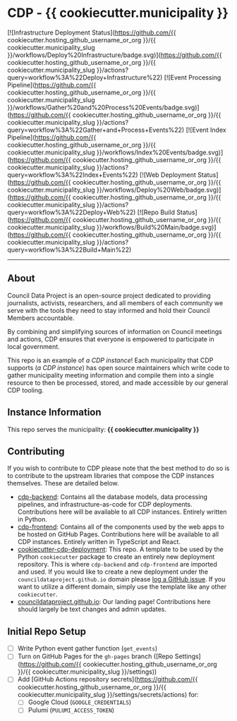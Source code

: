 # CDP - {{ cookiecutter.municipality }}

[![Infrastructure Deployment Status](https://github.com/{{ cookiecutter.hosting_github_username_or_org }}/{{ cookiecutter.municipality_slug }}/workflows/Deploy%20Infrastructure/badge.svg)](https://github.com/{{ cookiecutter.hosting_github_username_or_org }}/{{ cookiecutter.municipality_slug }}/actions?query=workflow%3A%22Deploy+Infrastructure%22)
[![Event Processing Pipeline](https://github.com/{{ cookiecutter.hosting_github_username_or_org }}/{{ cookiecutter.municipality_slug }}/workflows/Gather%20and%20Process%20Events/badge.svg)](https://github.com/{{ cookiecutter.hosting_github_username_or_org }}/{{ cookiecutter.municipality_slug }}/actions?query=workflow%3A%22Gather+and+Process+Events%22)
[![Event Index Pipeline](https://github.com/{{ cookiecutter.hosting_github_username_or_org }}/{{ cookiecutter.municipality_slug }}/workflows/Index%20Events/badge.svg)](https://github.com/{{ cookiecutter.hosting_github_username_or_org }}/{{ cookiecutter.municipality_slug }}/actions?query=workflow%3A%22Index+Events%22)
[![Web Deployment Status](https://github.com/{{ cookiecutter.hosting_github_username_or_org }}/{{ cookiecutter.municipality_slug }}/workflows/Deploy%20Web/badge.svg)](https://github.com/{{ cookiecutter.hosting_github_username_or_org }}/{{ cookiecutter.municipality_slug }}/actions?query=workflow%3A%22Deploy+Web%22)
[![Repo Build Status](https://github.com/{{ cookiecutter.hosting_github_username_or_org }}/{{ cookiecutter.municipality_slug }}/workflows/Build%20Main/badge.svg)](https://github.com/{{ cookiecutter.hosting_github_username_or_org }}/{{ cookiecutter.municipality_slug }}/actions?query=workflow%3A%22Build+Main%22)

---

## About

Council Data Project is an open-source project dedicated to providing journalists,
activists, researchers, and all members of each community we serve with the tools they
need to stay informed and hold their Council Members accountable.

By combining and simplifying sources of information on Council meetings and actions,
CDP ensures that everyone is empowered to participate in local government.

This repo is an example of _a CDP instance_! Each municipality that CDP supports
(_a CDP instance_) has open source maintainers which write code to gather
municipality meeting information and compile them into a single resource to then be
processed, stored, and made accessible by our general CDP tooling.

## Instance Information

This repo serves the municipality: **{{ cookiecutter.municipality }}**

## Contributing

If you wish to contribute to CDP please note that the best method to do so is to
contribute to the upstream libraries that compose the CDP instances themselves.
These are detailed below.

-   [cdp-backend](https://github.com/CouncilDataProject/cdp-backend): Contains
    all the database models, data processing pipelines, and infrastructure-as-code for CDP
    deployments. Contributions here will be available to all CDP instances. Entirely
    written in Python.
-   [cdp-frontend](https://github.com/CouncilDataProject/cdp-frontend): Contains all of
    the components used by the web apps to be hosted on GitHub Pages. Contributions here
    will be available to all CDP instances. Entirely written in
    TypeScript and React.
-   [cookiecutter-cdp-deployment](https://github.com/CouncilDataProject/cookiecutter-cdp-deployment):
    This repo. A template to be used by the Python `cookiecutter` package to create an
    entirely new deployment repository. This is where `cdp-backend` and `cdp-frontend` are
    imported and used. If you would like to create a new deployment under the
    `councildataproject.github.io` domain please
    [log a GitHub issue](https://github.com/CouncilDataProject/councildataproject.github.io/issues).
    If you want to utilize a different domain, simply use the template like any other
    `cookiecutter`.
-   [councildataproject.github.io](https://github.com/CouncilDataProject/councildataproject.github.io):
    Our landing page! Contributions here should largely be text changes and admin updates.

## Initial Repo Setup

-   [ ] Write Python event gather function (`get_events`)
-   [ ] Turn on GitHub Pages for the `gh-pages` branch ([Repo Settings](https://github.com/{{ cookiecutter.hosting_github_username_or_org }}/{{ cookiecutter.municipality_slug }}/settings))
-   [ ] Add [GitHub Actions repository secrets](https://github.com/{{ cookiecutter.hosting_github_username_or_org }}/{{ cookiecutter.municipality_slug }}/settings/secrets/actions) for:
    -   [ ] Google Cloud (`GOOGLE_CREDENTIALS`)
    -   [ ] Pulumi (`PULUMI_ACCESS_TOKEN`)
